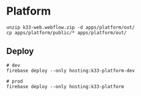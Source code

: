 # Platform

```shell
unzip k33-web.webflow.zip -d apps/platform/out/
cp apps/platform/public/* apps/platform/out/
```

## Deploy

```shell
# dev
firebase deploy --only hosting:k33-platform-dev

# prod
firebase deploy --only hosting:k33-platform
```
